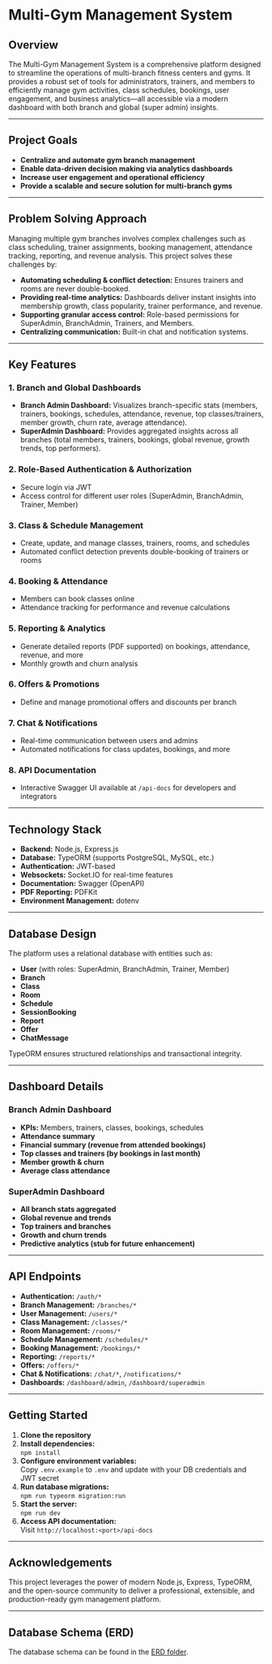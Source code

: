 # Multi-Gym Management System

## Overview

The Multi-Gym Management System is a comprehensive platform designed to streamline the operations of multi-branch fitness centers and gyms. It provides a robust set of tools for administrators, trainers, and members to efficiently manage gym activities, class schedules, bookings, user engagement, and business analytics—all accessible via a modern dashboard with both branch and global (super admin) insights.

---

## Project Goals

- **Centralize and automate gym branch management**
- **Enable data-driven decision making via analytics dashboards**
- **Increase user engagement and operational efficiency**
- **Provide a scalable and secure solution for multi-branch gyms**

---

## Problem Solving Approach

Managing multiple gym branches involves complex challenges such as class scheduling, trainer assignments, booking management, attendance tracking, reporting, and revenue analysis. This project solves these challenges by:

- **Automating scheduling & conflict detection:** Ensures trainers and rooms are never double-booked.
- **Providing real-time analytics:** Dashboards deliver instant insights into membership growth, class popularity, trainer performance, and revenue.
- **Supporting granular access control:** Role-based permissions for SuperAdmin, BranchAdmin, Trainers, and Members.
- **Centralizing communication:** Built-in chat and notification systems.

---

## Key Features

### 1. **Branch and Global Dashboards**
- **Branch Admin Dashboard:** Visualizes branch-specific stats (members, trainers, bookings, schedules, attendance, revenue, top classes/trainers, member growth, churn rate, average attendance).
- **SuperAdmin Dashboard:** Provides aggregated insights across all branches (total members, trainers, bookings, global revenue, growth trends, top performers).

### 2. **Role-Based Authentication & Authorization**
- Secure login via JWT
- Access control for different user roles (SuperAdmin, BranchAdmin, Trainer, Member)

### 3. **Class & Schedule Management**
- Create, update, and manage classes, trainers, rooms, and schedules
- Automated conflict detection prevents double-booking of trainers or rooms

### 4. **Booking & Attendance**
- Members can book classes online
- Attendance tracking for performance and revenue calculations

### 5. **Reporting & Analytics**
- Generate detailed reports (PDF supported) on bookings, attendance, revenue, and more
- Monthly growth and churn analysis

### 6. **Offers & Promotions**
- Define and manage promotional offers and discounts per branch

### 7. **Chat & Notifications**
- Real-time communication between users and admins
- Automated notifications for class updates, bookings, and more

### 8. **API Documentation**
- Interactive Swagger UI available at `/api-docs` for developers and integrators

---

## Technology Stack

- **Backend:** Node.js, Express.js
- **Database:** TypeORM (supports PostgreSQL, MySQL, etc.)
- **Authentication:** JWT-based
- **Websockets:** Socket.IO for real-time features
- **Documentation:** Swagger (OpenAPI)
- **PDF Reporting:** PDFKit
- **Environment Management:** dotenv

---

## Database Design

The platform uses a relational database with entities such as:
- **User** (with roles: SuperAdmin, BranchAdmin, Trainer, Member)
- **Branch**
- **Class**
- **Room**
- **Schedule**
- **SessionBooking**
- **Report**
- **Offer**
- **ChatMessage**

TypeORM ensures structured relationships and transactional integrity.

---

## Dashboard Details

### Branch Admin Dashboard
- **KPIs:** Members, trainers, classes, bookings, schedules
- **Attendance summary**
- **Financial summary (revenue from attended bookings)**
- **Top classes and trainers (by bookings in last month)**
- **Member growth & churn**
- **Average class attendance**

### SuperAdmin Dashboard
- **All branch stats aggregated**
- **Global revenue and trends**
- **Top trainers and branches**
- **Growth and churn trends**
- **Predictive analytics (stub for future enhancement)**

---

## API Endpoints

- **Authentication:** `/auth/*`
- **Branch Management:** `/branches/*`
- **User Management:** `/users/*`
- **Class Management:** `/classes/*`
- **Room Management:** `/rooms/*`
- **Schedule Management:** `/schedules/*`
- **Booking Management:** `/bookings/*`
- **Reporting:** `/reports/*`
- **Offers:** `/offers/*`
- **Chat & Notifications:** `/chat/*`, `/notifications/*`
- **Dashboards:** `/dashboard/admin`, `/dashboard/superadmin`

---

## Getting Started

1. **Clone the repository**
2. **Install dependencies:**  
   `npm install`
3. **Configure environment variables:**  
   Copy `.env.example` to `.env` and update with your DB credentials and JWT secret
4. **Run database migrations:**  
   `npm run typeorm migration:run`
5. **Start the server:**  
   `npm run dev`
6. **Access API documentation:**  
   Visit `http://localhost:<port>/api-docs`

---

## Acknowledgements

This project leverages the power of modern Node.js, Express, TypeORM, and the open-source community to deliver a professional, extensible, and production-ready gym management platform.

---

## Database Schema (ERD)

The database schema can be found in the [ERD folder](ERD/multigym.png).

